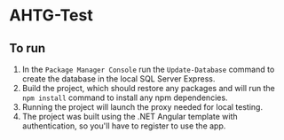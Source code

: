 # AHTG-Test

## To run
1. In the `Package Manager Console` run the `Update-Database` command to create the database in the local SQL Server Express.
2. Build the project, which should restore any packages and will run the `npm install` command to install any npm dependencies.
3. Running the project will launch the proxy needed for local testing.
4. The project was built using the .NET Angular template with authentication, so you'll have to register to use the app.
